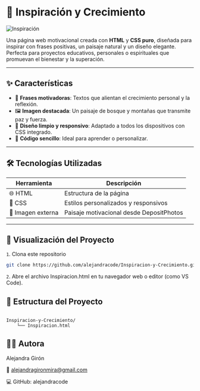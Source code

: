 # 🌄 Inspiración y Crecimiento

![Inspiración](https://st2.depositphotos.com/1718692/5917/i/450/depositphotos_59179351-stock-photo-pine-forest-near-the-mountain.jpg)

Una página web motivacional creada con **HTML** y **CSS puro**, diseñada para inspirar con frases positivas, un paisaje natural y un diseño elegante. Perfecta para proyectos educativos, personales o espirituales que promuevan el bienestar y la superación.

---

## ✨ Características

- 💬 **Frases motivadoras**: Textos que alientan el crecimiento personal y la reflexión.
- 🖼️ **Imagen destacada**: Un paisaje de bosque y montañas que transmite paz y fuerza.
- 🎨 **Diseño limpio y responsivo**: Adaptado a todos los dispositivos con CSS integrado.
- 📄 **Código sencillo**: Ideal para aprender o personalizar.

---

## 🛠️ Tecnologías Utilizadas

| Herramienta      | Descripción                                 |
|------------------|---------------------------------------------|
| 🌐 HTML          | Estructura de la página                    |
| 🎨 CSS           | Estilos personalizados y responsivos       |
| 🌄 Imagen externa | Paisaje motivacional desde DepositPhotos   |

---

## 🚀 Visualización del Proyecto

`1`. Clona este repositorio

   ```bash
   git clone https://github.com/alejandracode/Inspiracion-y-Crecimiento.git
   ```

`2`. Abre el archivo Inspiracion.html en tu navegador web o editor (como VS Code).


## 📁 Estructura del Proyecto

```

Inspiracion-y-Crecimiento/
    └── Inspiracion.html

```


## 👩‍💻 Autora

Alejandra Girón

📧 alejandragironmira@gmail.com

💻 GitHub: alejandracode
